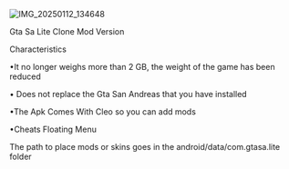 ![IMG_20250112_134648](https://github.com/user-attachments/assets/86fa0ea4-f51a-4f03-8924-f9833c5d85a1)

Gta Sa Lite Clone Mod Version

Characteristics

 •It no longer weighs more than 2 GB, the weight of the game has been reduced

 • Does not replace the Gta San Andreas that you have installed

 •The Apk Comes With Cleo so you can add mods
 
 •Cheats Floating Menu

The path to place mods or skins goes in the android/data/com.gtasa.lite folder 
